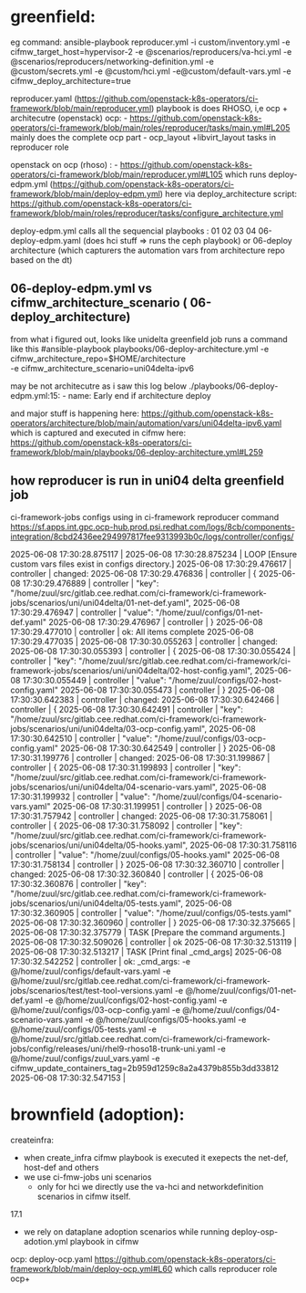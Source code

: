 
# greenfield:

 eg command:  ansible-playbook reproducer.yml     -i custom/inventory.yml     -e cifmw_target_host=hypervisor-2     -e @scenarios/reproducers/va-hci.yml     -e @scenarios/reproducers/networking-definition.yml     -e @custom/secrets.yml   -e @custom/hci.yml   -e@custom/default-vars.yml  -e cifmw_deploy_architecture=true

reproducer.yaml (https://github.com/openstack-k8s-operators/ci-framework/blob/main/reproducer.yml) playbook  is does RHOSO, i,e  ocp + architecutre (openstack)
 ocp: - https://github.com/openstack-k8s-operators/ci-framework/blob/main/roles/reproducer/tasks/main.yml#L205 mainly does the complete ocp part 
          - ocp_layout +libvirt_layout tasks in reproducer role
  
 openstack on ocp (rhoso) : - https://github.com/openstack-k8s-operators/ci-framework/blob/main/reproducer.yml#L105
   which runs deploy-edpm.yml (https://github.com/openstack-k8s-operators/ci-framework/blob/main/deploy-edpm.yml)
   here via deploy_architecture script:  https://github.com/openstack-k8s-operators/ci-framework/blob/main/roles/reproducer/tasks/configure_architecture.yml

  deploy-edpm.yml calls all the sequencial playbooks : 
   01
   02
   03
   04
   06-deploy-edpm.yaml (does hci stuff => runs the ceph playbook) 
    or 
    06-deploy architecture (which capturers the automation vars from architecture repo based on the dt) 
     
## 06-deploy-edpm.yml vs cifmw_architecture_scenario ( 06-deploy_architecture)



from what i figured out, looks like unidelta greenfield job runs a command like this
   #ansible-playbook playbooks/06-deploy-architecture.yml -e cifmw_architecture_repo=$HOME/architecture \
                  -e cifmw_architecture_scenario=uni04delta-ipv6

may be not architecutre as i saw this log below
./playbooks/06-deploy-edpm.yml:15:    - name: Early end if architecture deploy

and major stuff is happening here: https://github.com/openstack-k8s-operators/architecture/blob/main/automation/vars/uni04delta-ipv6.yaml
which is captured and executed in cifmw here: https://github.com/openstack-k8s-operators/ci-framework/blob/main/playbooks/06-deploy-architecture.yml#L259



## how reproducer is run in uni04 delta greenfield job

ci-framework-jobs configs using in ci-framework reproducer command 
https://sf.apps.int.gpc.ocp-hub.prod.psi.redhat.com/logs/8cb/components-integration/8cbd2436ee294997817fee9313993b0c/logs/controller/configs/


2025-06-08 17:30:28.875117 | 
2025-06-08 17:30:28.875234 | LOOP [Ensure custom vars files exist in configs directory.]
2025-06-08 17:30:29.476617 | controller | changed:
2025-06-08 17:30:29.476836 | controller | {
2025-06-08 17:30:29.476889 | controller |   "key": "/home/zuul/src/gitlab.cee.redhat.com/ci-framework/ci-framework-jobs/scenarios/uni/uni04delta/01-net-def.yaml",
2025-06-08 17:30:29.476947 | controller |   "value": "/home/zuul/configs/01-net-def.yaml"
2025-06-08 17:30:29.476967 | controller | }
2025-06-08 17:30:29.477010 | controller | ok: All items complete
2025-06-08 17:30:29.477035 | 
2025-06-08 17:30:30.055263 | controller | changed:
2025-06-08 17:30:30.055393 | controller | {
2025-06-08 17:30:30.055424 | controller |   "key": "/home/zuul/src/gitlab.cee.redhat.com/ci-framework/ci-framework-jobs/scenarios/uni/uni04delta/02-host-config.yaml",
2025-06-08 17:30:30.055449 | controller |   "value": "/home/zuul/configs/02-host-config.yaml"
2025-06-08 17:30:30.055473 | controller | }
2025-06-08 17:30:30.642383 | controller | changed:
2025-06-08 17:30:30.642466 | controller | {
2025-06-08 17:30:30.642491 | controller |   "key": "/home/zuul/src/gitlab.cee.redhat.com/ci-framework/ci-framework-jobs/scenarios/uni/uni04delta/03-ocp-config.yaml",
2025-06-08 17:30:30.642510 | controller |   "value": "/home/zuul/configs/03-ocp-config.yaml"
2025-06-08 17:30:30.642549 | controller | }
2025-06-08 17:30:31.199776 | controller | changed:
2025-06-08 17:30:31.199867 | controller | {
2025-06-08 17:30:31.199893 | controller |   "key": "/home/zuul/src/gitlab.cee.redhat.com/ci-framework/ci-framework-jobs/scenarios/uni/uni04delta/04-scenario-vars.yaml",
2025-06-08 17:30:31.199932 | controller |   "value": "/home/zuul/configs/04-scenario-vars.yaml"
2025-06-08 17:30:31.199951 | controller | }
2025-06-08 17:30:31.757942 | controller | changed:
2025-06-08 17:30:31.758061 | controller | {
2025-06-08 17:30:31.758092 | controller |   "key": "/home/zuul/src/gitlab.cee.redhat.com/ci-framework/ci-framework-jobs/scenarios/uni/uni04delta/05-hooks.yaml",
2025-06-08 17:30:31.758116 | controller |   "value": "/home/zuul/configs/05-hooks.yaml"
2025-06-08 17:30:31.758134 | controller | }
2025-06-08 17:30:32.360710 | controller | changed:
2025-06-08 17:30:32.360840 | controller | {
2025-06-08 17:30:32.360876 | controller |   "key": "/home/zuul/src/gitlab.cee.redhat.com/ci-framework/ci-framework-jobs/scenarios/uni/uni04delta/05-tests.yaml",
2025-06-08 17:30:32.360905 | controller |   "value": "/home/zuul/configs/05-tests.yaml"
2025-06-08 17:30:32.360960 | controller | }
2025-06-08 17:30:32.375665 | 
2025-06-08 17:30:32.375779 | TASK [Prepare the command arguments.]
2025-06-08 17:30:32.509026 | controller | ok
2025-06-08 17:30:32.513119 | 
2025-06-08 17:30:32.513217 | TASK [Print final _cmd_args]
2025-06-08 17:30:32.542252 | controller | ok: _cmd_args: -e @/home/zuul/configs/default-vars.yaml -e @/home/zuul/src/gitlab.cee.redhat.com/ci-framework/ci-framework-jobs/scenarios/test/test-tool-versions.yaml -e @/home/zuul/configs/01-net-def.yaml -e @/home/zuul/configs/02-host-config.yaml -e @/home/zuul/configs/03-ocp-config.yaml -e @/home/zuul/configs/04-scenario-vars.yaml -e @/home/zuul/configs/05-hooks.yaml -e @/home/zuul/configs/05-tests.yaml -e @/home/zuul/src/gitlab.cee.redhat.com/ci-framework/ci-framework-jobs/config/releases/uni/rhel9-rhoso18-trunk-uni.yaml -e @/home/zuul/configs/zuul_vars.yaml  -e cifmw_update_containers_tag=2b959d1259c8a2a4379b855b3dd33812
2025-06-08 17:30:32.547153 | 





# brownfield (adoption):

  createinfra:
   - when create_infra cifmw playbook is executed it exepects the net-def, host-def and others 
   - we use ci-fmw-jobs uni scenarios  
     - only for hci we directly use the va-hci and networkdefinition scenarios in cifmw itself.

  17.1 
   - we rely on dataplane adoption scenarios while running deploy-osp-adotion.yml playbook in cifmw


  ocp: deploy-ocp.yaml https://github.com/openstack-k8s-operators/ci-framework/blob/main/deploy-ocp.yml#L60 which calls reproducer role
     ocp+
    
   
     






